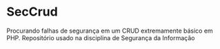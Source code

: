 # SecCrud
Procurando falhas de segurança em um CRUD extremamente básico em PHP. Repositório usado na disciplina de Segurança da Informação

